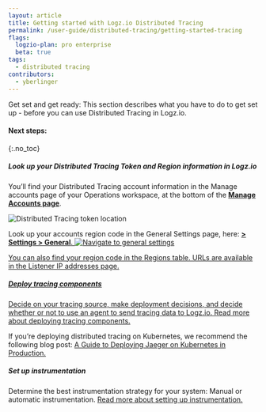 ```yaml
---
layout: article
title: Getting started with Logz.io Distributed Tracing
permalink: /user-guide/distributed-tracing/getting-started-tracing
flags:
  logzio-plan: pro enterprise
  beta: true
tags:
  - distributed tracing
contributors:
  - yberlinger
---
```

Get set and get ready: This section describes what you have to do to get set up - before you can use Distributed Tracing in Logz.io.


#### Next steps: 
{:.no_toc}  

<div class="tasklist">

##### Look up your Distributed Tracing Token and Region information in Logz.io
You’ll find your Distributed Tracing account information in the Manage accounts page of your Operations workspace, at the bottom of the <a href="https://app.logz.io/#/dashboard/settings/manage-accounts" target ="_blank"> **Manage Accounts page**</a>.

![Distributed Tracing token location](https://dytvr9ot2sszz.cloudfront.net/logz-docs/distributed-tracing/tracing-token1.png)

Look up your accounts region code in the General Settings page, here:  <a href="https://app.logz.io/#/dashboard/settings/general" target ="_blank"> **<i class="li li-gear"></i> > Settings > General**.
![Navigate to general settings](https://dytvr9ot2sszz.cloudfront.net/logz-docs/distributed-tracing/general-settings1.png)

You can also find your region code in the <a href="/user-guide/accounts/account-region.html" target ="_blank"> Regions table.
URLs are available in the <a href="user-guide/log-shipping/listener-ip-addresses.html" target ="_blank"> Listener IP addresses page.

##### Deploy tracing components
Decide on your tracing source, make deployment decisions, and decide whether or not to use an agent to send tracing data to Logz.io.
<a href="/user-guide/distributed-tracing/deploying-components.html" target ="_blank"> Read more about deploying tracing components.</a>

If you’re deploying distributed tracing on Kubernetes, we recommend the following blog post: <a href="https://logz.io/blog/jaeger-kubernetes-best-practices/" target ="_blank">A Guide to Deploying Jaeger on Kubernetes in Production. </a>

##### Set up instrumentation
Determine the best instrumentation strategy for your system: Manual or automatic instrumentation.
<a href="/user-guide/distributed-tracing/tracing-instrumentation.html" target ="_blank"> Read more about setting up instrumentation.</a>







